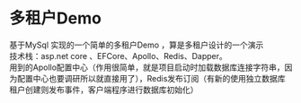 # 多租户Demo 
  基于MySql 实现的一个简单的多租户Demo ，算是多租户设计的一个演示    
  技术栈：asp.net core 、EFCore、Apollo、Redis、Dapper。    
  用到的Apollo配置中心（作用很简单，就是项目启动时加载数据库连接字符串，因为配置中心也要调研所以就直接用了），Redis发布订阅（有新的使用独立数据库租户创建则发布事件，客户端程序进行数据库初始化）
  
